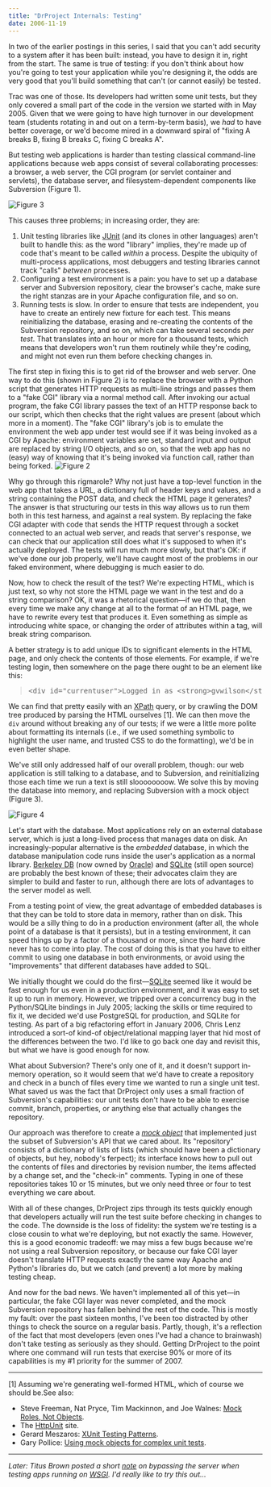 ```yaml
---
title: "DrProject Internals: Testing"
date: 2006-11-19
---
```

In two of the earlier postings in this series, I said that you can't add security to a system after it has been built: instead, you have to design it in, right from the start.  The same is true of testing: if you don't think about how you're going to test your application while you're designing it, the odds are very good that you'll build something that can't (or cannot easily) be tested.

Trac was one of those.  Its developers had written some unit tests, but they only covered a small part of the code in the version we started with in May 2005.  Given that we were going to have high turnover in our development team (students rotating in and out on a term-by-term basis), we <em>had</em> to have better coverage, or we'd become mired in a downward spiral of "fixing A breaks B, fixing B breaks C, fixing C breaks A".

But testing web applications is harder than testing classical command-line applications because web apps consist of several collaborating processes: a browser, a web server, the CGI program (or servlet container and servlets), the database server, and filesystem-dependent components like Subversion (Figure 1).

<img alt="Figure 3" src="@root/files/2006/11/test04.png" class="centered">

This causes three problems; in increasing order, they are:
<ol>
  <li>Unit testing libraries like <a href="http://www.junit.org">JUnit</a> (and its clones in other   languages) aren't built to handle this: as the word "library"   implies, they're made up of code that's meant to be called   <em>within</em> a process.  Despite the ubiquity of multi-process   applications, most debuggers and testing libraries cannot track   "calls" <em>between</em> processes.</li>
  <li>Configuring a test environment is a pain: you have to set up a   database server and Subversion repository, clear the browser's   cache, make sure the right stanzas are in your Apache configuration   file, and so on.</li>
  <li>Running tests is slow.  In order to ensure that tests are   independent, you have to create an entirely new fixture for each   test.  This means reinitializing the database, erasing and   re-creating the contents of the Subversion repository, and so on,   which can take several seconds <em>per test</em>.  That translates   into an hour or more for a thousand tests, which means that   developers won't run them routinely while they're coding, and might   not even run them before checking changes in.</li>
</ol>
The first step in fixing this is to get rid of the browser and web server.  One way to do this (shown in Figure 2) is to replace the browser with a Python script that generates HTTP requests as multi-line strings and passes them to a "fake CGI" library via a normal method call.  After invoking our actual program, the fake CGI library passes the text of an HTTP response back to our script, which then checks that the right values are present (about which more in a moment).  The "fake CGI" library's job is to emulate the environment the web app under test would see if it was being invoked as a CGI by Apache: environment variables are set, standard input and output are replaced by string I/O objects, and so on, so that the web app has no (easy) way of knowing that it's being invoked via function call, rather than being forked.

<img alt="Figure 2" src="@root/files/2006/11/test03.png" class="centered">

Why go through this rigmarole?  Why not just have a top-level function in the web app that takes a URL, a dictionary full of header keys and values, and a string containing the POST data, and check the HTML page it generates?  The answer is that structuring our tests in this way allows us to run them both in this test harness, and against a real system.  By replacing the fake CGI adapter with code that sends the HTTP request through a socket connected to an actual web server, and reads that server's response, we can check that our application still does what it's supposed to when it's actually deployed.  The tests will run much more slowly, but that's OK: if we've done our job properly, we'll have caught most of the problems in our faked environment, where debugging is much easier to do.

Now, how to check the result of the test?  We're expecting HTML, which is just text, so why not store the HTML page we want in the test and do a string comparison?  OK, it was a rhetorical question—if we do that, then every time we make any change at all to the format of an HTML page, we have to rewrite every test that produces it.  Even something as simple as introducing white space, or changing the order of attributes within a tag, will break string comparison.

A better strategy is to add unique IDs to significant elements in the HTML page, and only check the contents of those elements.  For example, if we're testing login, then somewhere on the page there ought to be an element like this:
<blockquote>
<pre>
&lt;div id="currentuser"&gt;Logged in as &lt;strong&gt;gvwilson&lt;/strong&gt;   (logout | preferences)&lt;/div&gt;
</pre>
</blockquote>
We can find that pretty easily with an <a href="http://en.wikipedia.org/wiki/XPath">XPath</a> query, or by crawling the DOM tree produced by parsing the HTML ourselves [1].  We can then move the <code>div</code> around without breaking any of our tests; if we were a little more polite about formatting its internals (i.e., if we used something symbolic to highlight the user name, and trusted CSS to do the formatting), we'd be in even better shape.

We've still only addressed half of our overall problem, though: our web application is still talking to a database, and to Subversion, and reinitializing those each time we run a text is still sloooooooow.  We solve this by moving the database into memory, and replacing Subversion with a mock object (Figure 3).

<img alt="Figure 4" src="@root/files/2006/11/test04.png" class="centered">

Let's start with the database.  Most applications rely on an external database server, which is just a long-lived process that manages data on disk.  An increasingly-popular alternative is the <em>embedded</em> database, in which the database manipulation code runs inside the user's application as a normal library.  <a href="http://www.oracle.com/database/berkeley-db/index.html">Berkeley DB</a> (now owned by <a href="http://www.oracle.com">Oracle</a>) and <a href="http://www.sqlite.org">SQLite</a> (still open source) are probably the best known of these; their advocates claim they are simpler to build and faster to run, although there are lots of advantages to the server model as well.

From a testing point of view, the great advantage of embedded databases is that they can be told to store data in memory, rather than on disk.  This would be a silly thing to do in a production environment (after all, the whole point of a database is that it persists), but in a testing environment, it can speed things up by a factor of a thousand or more, since the hard drive never has to come into play.  The cost of doing this is that you have to either commit to using one database in both environments, or avoid using the "improvements" that different databases have added to SQL.

We initially thought we could do the first—<a href="http://www.sqlite.org">SQLite</a> seemed like it would be fast enough for us even in a production environment, and it was easy to set it up to run in memory.  However, we tripped over a concurrency bug in the Python/SQLite bindings in July 2005; lacking the skills or time required to fix it, we decided we'd use PostgreSQL for production, and SQLite for testing.  As part of a big refactoring effort in January 2006, Chris Lenz introduced a sort-of kind-of object/relational mapping layer that hid most of the differences between the two.  I'd like to go back one day and revisit this, but what we have is good enough for now.

What about Subversion?  There's only one of it, and it doesn't support in-memory operation, so it would seem that we'd have to create a repository and check in a bunch of files every time we wanted to run a single unit test.  What saved us was the fact that DrProject only uses a small fraction of Subversion's capabilities: our unit tests don't have to be able to exercise commit, branch, properties, or anything else that actually changes the repository.

Our approach was therefore to create a <a href="http://en.wikipedia.org/wiki/Mock_Object"><em>mock object</em></a> that implemented just the subset of Subversion's API that we cared about.  Its "repository" consists of a dictionary of lists of lists (which should have been a dictionary of objects, but hey, nobody's ferpect); its interface knows how to pull out the contents of files and directories by revision number, the items affected by a change set, and the "check-in" comments.  Typing in one of these repositories takes 10 or 15 minutes, but we only need three or four to test everything we care about.

With all of these changes, DrProject zips through its tests quickly enough that developers actually will run the test suite before checking in changes to the code.  The downside is the loss of fidelity: the system we're testing is a close cousin to what we're deploying, but not exactly the same.  However, this is a good economic tradeoff: we may miss a few bugs because we're not using a real Subversion repository, or because our fake CGI layer doesn't translate HTTP requests exactly the same way Apache and Python's libraries do, but we catch (and prevent) a lot more by making testing cheap.

And now for the bad news.  We haven't implemented all of this yet—in particular, the fake CGI layer was never completed, and the mock Subversion repository has fallen behind the rest of the code. This is mostly my fault: over the past sixteen months, I've been too distracted by other things to check the source on a regular basis. Partly, though, it's a reflection of the fact that most developers (even ones I've had a chance to brainwash) don't take testing as seriously as they should.  Getting DrProject to the point where one command will run tests that exercise 90% or more of its capabilities is my #1 priority for the summer of 2007.

<hr />[1] Assuming we're generating well-formed HTML, which of course we should be.See also:
<ul>
  <li>Steve Freeman, Nat Pryce, Tim Mackinnon, and Joe Walnes: <a href="http://www.jmock.org/oopsla2004.pdf">Mock Roles, Not Objects</a>.</li>
  <li>The <a href="http://httpunit.sourceforge.net/">HttpUnit</a> site.</li>
  <li>Gerard Meszaros: <a href="http://xunitpatterns.com/">XUnit Testing Patterns</a>.</li>
  <li>Gary Pollice: <a href="http://www-128.ibm.com/developerworks/rational/library/oct06/pollice/index.html">Using mock objects for complex unit tests</a>.</li>
</ul>
<hr /><em>Later: Titus Brown posted a short <a href="http://ivory.idyll.org/blog/nov-06/making-in-process-xmlrpc-calls.html">note</a> on bypassing the server when testing apps running on <a href="http://wsgi.org/wsgi">WSGI</a>.  I'd really like to try this out…</em>
